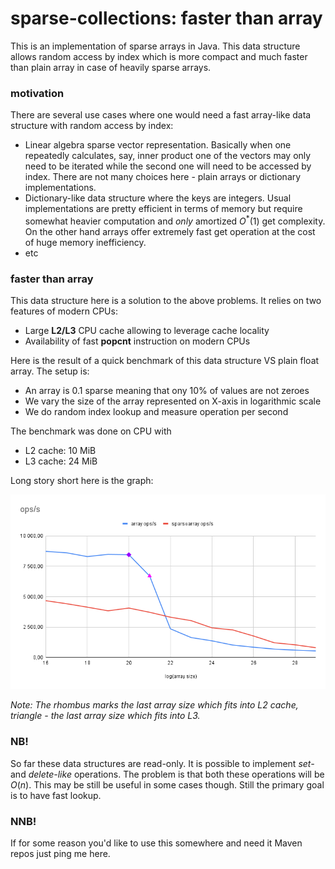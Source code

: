 sparse-collections: faster than array
==================================================

This is an implementation of sparse arrays in Java. This data structure allows random access by 
index which is more compact and much faster than plain array in case of heavily sparse arrays.

### motivation

There are several use cases where one would need a fast array-like data structure with random access 
by index:
- Linear algebra sparse vector representation. Basically when one repeatedly calculates, say, inner product one of the vectors may only need to be iterated while the second one will need to be accessed by index. There are not many choices here - plain arrays or dictionary implementations.
- Dictionary-like data structure where the keys are integers. Usual implementations are pretty efficient in terms of memory but require somewhat heavier computation and _only_ amortized $O^{*}(1)$ get complexity. On the other hand arrays offer extremely fast get operation at the cost of huge memory inefficiency.
- etc

### faster than array

This data structure here is a solution to the above problems. It relies on two features of modern CPUs:
- Large **L2/L3** CPU cache allowing to leverage cache locality
- Availability of fast **popcnt** instruction on modern CPUs

Here is the result of a quick benchmark of this data structure VS plain float array. 
The setup is:
- An array is $0.1$ sparse meaning that ony 10% of values are not zeroes
- We vary the size of the array represented on X-axis in logarithmic scale
- We do random index lookup and measure operation per second

The benchmark was done on CPU with 
- L2 cache: 10 MiB
- L3 cache: 24 MiB

Long story short here is the graph:

![The benchmark](/docs/benchmark.png)

_Note: The rhombus marks the last array size which fits into L2 cache, triangle - the last array size which fits into L3._

### NB!

So far these data structures are read-only. It is possible to implement _set-_ and _delete-like_ operations. The problem is that both these operations will be $O(n)$.  This may be still be useful in some cases though.
Still the primary goal is to have fast lookup. 

### NNB!

If for some reason you'd like to use this somewhere and need it Maven repos just ping me here.